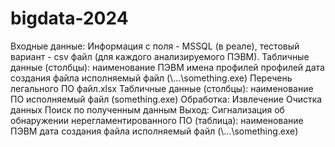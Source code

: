 # bigdata-2024
Входные данные:
  Информация с поля - MSSQL (в реале), тестовый вариант - csv файл (для каждого анализируемого ПЭВМ). 
    Табличные данные (столбцы): 
      наименование ПЭВМ
      имена профилей профилей
      дата создания файла
      исполняемый файл (\\..\.\something.exe) 
  Перечень легального ПО файл.xlsx
    Табличные данные (столбцы): 
      наименование ПО
      исполняемый файл (something.exe) 
Обработка:
  Извлечение
  Очистка данных
  Поиск по полученным данным
Выход:
  Сигнализация об обнаружении нерегламентированного ПО (таблица):
    наименование ПЭВМ
    дата создания файла
    исполняемый файл (\\..\.\something.exe) 

